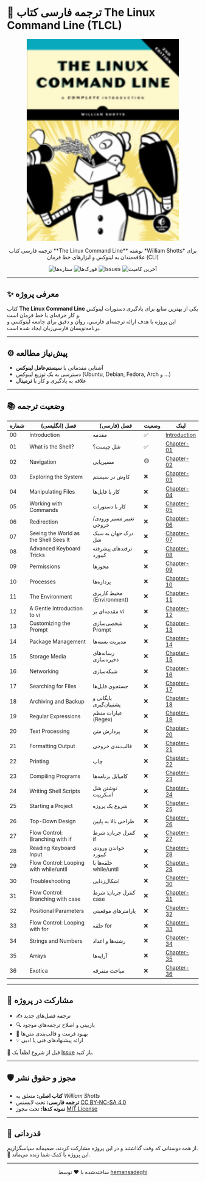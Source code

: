 # 📘 ترجمه فارسی کتاب The Linux Command Line (TLCL)

<p align="center">
  <img src="./assets/image/lcl2_front_new.png" alt="کاور کتاب TLCL" width="400"/>
</p>


<p align="center">
  ترجمه فارسی کتاب **The Linux Command Line** نوشته *William Shotts*  
  برای علاقه‌مندان به لینوکس و ابزارهای خط فرمان (CLI)
</p>

<p align="center">
  <img src="https://img.shields.io/github/stars/hemansadeghi/TLCL-Persian?style=social" alt="ستاره‌ها">
  <img src="https://img.shields.io/github/forks/hemansadeghi/TLCL-Persian?color=blueviolet" alt="فورک‌ها">
  <img src="https://img.shields.io/github/issues/hemansadeghi/TLCL-Persian?color=ff69b4" alt="Issues">
  <img src="https://img.shields.io/github/last-commit/hemansadeghi/TLCL-Persian?color=9cf" alt="آخرین کامیت">
</p>

---

## ✨ معرفی پروژه  

کتاب **The Linux Command Line** یکی از بهترین منابع برای یادگیری دستورات لینوکس و کار حرفه‌ای با خط فرمان است.  
این پروژه با هدف ارائه ترجمه‌ای فارسی، روان و دقیق برای جامعه لینوکسی و برنامه‌نویسان فارسی‌زبان ایجاد شده است.  

---

## ⚙️ پیش‌نیاز مطالعه  

- آشنایی مقدماتی با **سیستم‌عامل لینوکس**  
- دسترسی به یک توزیع لینوکس (Ubuntu, Debian, Fedora, Arch و ...)  
- علاقه به یادگیری و کار با **ترمینال**  

---

## 📚 وضعیت ترجمه  

| شماره | فصل (انگلیسی)                          | فصل (فارسی)                     | وضعیت | لینک |
|-------|-----------------------------------------|----------------------------------|--------|------|
| 00    | Introduction                           | مقدمه                            | ✅     | [Introduction](Introduction.md) |
| 01    | What is the Shell?                     | شل چیست؟                        | ✅     | [Chapter-01](Book/01/Chapter-01.md) |
| 02    | Navigation                             | مسیریابی                         | 🟡     | [Chapter-02](Book/02/Chapter-02.md) |
| 03    | Exploring the System                   | کاوش در سیستم                    | ❌     | [Chapter-03](Book/03/Chapter-03.md) |
| 04    | Manipulating Files                     | کار با فایل‌ها                   | ❌     | [Chapter-04](Book/04/Chapter-04.md) |
| 05    | Working with Commands                  | کار با دستورات                    | ❌     | [Chapter-05](Book/05/Chapter-05.md) |
| 06    | Redirection                            | تغییر مسیر ورودی/خروجی           | ❌     | [Chapter-06](Book/06/Chapter-06.md) |
| 07    | Seeing the World as the Shell Sees It  | درک جهان به سبک شل               | ❌     | [Chapter-07](Book/07/Chapter-07.md) |
| 08    | Advanced Keyboard Tricks               | ترفندهای پیشرفته کیبورد          | ❌     | [Chapter-08](Book/08/Chapter-08.md) |
| 09    | Permissions                            | مجوزها                            | ❌     | [Chapter-09](Book/09/Chapter-09.md) |
| 10    | Processes                              | پردازه‌ها                         | ❌     | [Chapter-10](Book/10/Chapter-10.md) |
| 11    | The Environment                        | محیط کاربری (Environment)        | ❌     | [Chapter-11](Book/11/Chapter-11.md) |
| 12    | A Gentle Introduction to vi            | مقدمه‌ای بر vi                   | ❌     | [Chapter-12](Book/12/Chapter-12.md) |
| 13    | Customizing the Prompt                 | شخصی‌سازی Prompt                  | ❌     | [Chapter-13](Book/13/Chapter-13.md) |
| 14    | Package Management                     | مدیریت بسته‌ها                   | ❌     | [Chapter-14](Book/14/Chapter-14.md) |
| 15    | Storage Media                          | رسانه‌های ذخیره‌سازی             | ❌     | [Chapter-15](Book/15/Chapter-15.md) |
| 16    | Networking                             | شبکه‌سازی                         | ❌     | [Chapter-16](Book/16/Chapter-16.md) |
| 17    | Searching for Files                    | جستجوی فایل‌ها                   | ❌     | [Chapter-17](Book/17/Chapter-17.md) |
| 18    | Archiving and Backup                   | بایگانی و پشتیبان‌گیری            | ❌     | [Chapter-18](Book/18/Chapter-18.md) |
| 19    | Regular Expressions                    | عبارات منظم (Regex)              | ❌     | [Chapter-19](Book/19/Chapter-19.md) |
| 20    | Text Processing                        | پردازش متن                        | ❌     | [Chapter-20](Book/20/Chapter-20.md) |
| 21    | Formatting Output                      | قالب‌بندی خروجی                   | ❌     | [Chapter-21](Book/21/Chapter-21.md) |
| 22    | Printing                               | چاپ                               | ❌     | [Chapter-22](Book/22/Chapter-22.md) |
| 23    | Compiling Programs                     | کامپایل برنامه‌ها                 | ❌     | [Chapter-23](Book/23/Chapter-23.md) |
| 24    | Writing Shell Scripts                  | نوشتن شل اسکریپت                  | ❌     | [Chapter-24](Book/24/Chapter-24.md) |
| 25    | Starting a Project                     | شروع یک پروژه                     | ❌     | [Chapter-25](Book/25/Chapter-25.md) |
| 26    | Top-Down Design                        | طراحی بالا به پایین               | ❌     | [Chapter-26](Book/26/Chapter-26.md) |
| 27    | Flow Control: Branching with if        | کنترل جریان: شرط if               | ❌     | [Chapter-27](Book/27/Chapter-27.md) |
| 28    | Reading Keyboard Input                 | خواندن ورودی کیبورد               | ❌     | [Chapter-28](Book/28/Chapter-28.md) |
| 29    | Flow Control: Looping with while/until | حلقه‌ها با while/until            | ❌     | [Chapter-29](Book/29/Chapter-29.md) |
| 30    | Troubleshooting                        | اشکال‌زدایی                       | ❌     | [Chapter-30](Book/30/Chapter-30.md) |
| 31    | Flow Control: Branching with case      | کنترل جریان: شرط case             | ❌     | [Chapter-31](Book/31/Chapter-31.md) |
| 32    | Positional Parameters                  | پارامترهای موقعیتی                | ❌     | [Chapter-32](Book/32/Chapter-32.md) |
| 33    | Flow Control: Looping with for         | حلقه for                          | ❌     | [Chapter-33](Book/33/Chapter-33.md) |
| 34    | Strings and Numbers                    | رشته‌ها و اعداد                   | ❌     | [Chapter-34](Book/34/Chapter-34.md) |
| 35    | Arrays                                 | آرایه‌ها                          | ❌     | [Chapter-35](Book/35/Chapter-35.md) |
| 36    | Exotica                                | مباحث متفرقه                      | ❌     | [Chapter-36](Book/36/Chapter-36.md) |

---

## 🙌 مشارکت در پروژه  

- ✍️ ترجمه فصل‌های جدید  
- 🔍 بازبینی و اصلاح ترجمه‌های موجود  
- 🎨 بهبود فرمت و قالب‌بندی متن‌ها  
- 💡 ارائه پیشنهادهای فنی یا ادبی  

📌 قبل از شروع لطفاً یک [Issue](https://github.com/hemansadeghi/TLCL-Persian/issues) باز کنید.  

---

## 🛡️ مجوز و حقوق نشر  

- **کتاب اصلی:** متعلق به *William Shotts*  
- **ترجمه فارسی:** تحت لایسنس [CC BY-NC-SA 4.0](https://creativecommons.org/licenses/by-nc-sa/4.0/)  
- **نمونه کدها:** تحت مجوز [MIT License](LICENSE)  

---

## 🌟 قدردانی  

از همه دوستانی که وقت گذاشتند و در این پروژه مشارکت کردند، صمیمانه سپاسگزاریم.  
🌱 این پروژه با کمک شما زنده می‌ماند.  

---

<p align="center">ساخته‌شده با ❤️ توسط <a href="https://github.com/hemansadeghi">hemansadeghi</a></p>
